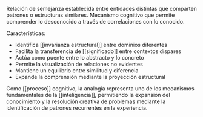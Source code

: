 Relación de semejanza establecida entre entidades distintas que comparten patrones o estructuras similares. Mecanismo cognitivo que permite comprender lo desconocido a través de correlaciones con lo conocido.

Características:
- Identifica [[invarianza estructural]] entre dominios diferentes
- Facilita la transferencia de [[significado]] entre contextos dispares
- Actúa como puente entre lo abstracto y lo concreto
- Permite la visualización de relaciones no evidentes
- Mantiene un equilibrio entre similitud y diferencia
- Expande la comprensión mediante la proyección estructural

Como [[proceso]] cognitivo, la analogía representa uno de los mecanismos fundamentales de la [[inteligencia]], permitiendo la expansión del conocimiento y la resolución creativa de problemas mediante la identificación de patrones recurrentes en la experiencia.
